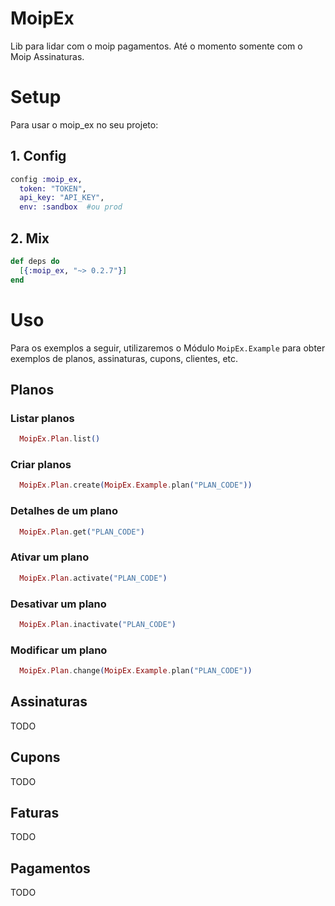 # MoipEx

Lib para lidar com o moip pagamentos. Até o momento somente com o Moip Assinaturas.

# Setup

Para usar o moip_ex no seu projeto:


## 1. Config

```elixir
config :moip_ex,
  token: "TOKEN",
  api_key: "API_KEY",
  env: :sandbox  #ou prod

```

## 2. Mix

```elixir
def deps do
  [{:moip_ex, "~> 0.2.7"}]
end
```

# Uso

Para os exemplos a seguir, utilizaremos o Módulo `MoipEx.Example` para obter exemplos de planos, assinaturas, cupons, clientes, etc.

## Planos

### Listar planos
```elixir
  MoipEx.Plan.list()
```

### Criar planos
```elixir
  MoipEx.Plan.create(MoipEx.Example.plan("PLAN_CODE"))
```

### Detalhes de um plano
```elixir
  MoipEx.Plan.get("PLAN_CODE")
```

### Ativar um plano
```elixir
  MoipEx.Plan.activate("PLAN_CODE")
```

### Desativar um plano
```elixir
  MoipEx.Plan.inactivate("PLAN_CODE")
```
### Modificar um plano
```elixir
  MoipEx.Plan.change(MoipEx.Example.plan("PLAN_CODE"))
```

## Assinaturas

TODO

## Cupons

TODO

## Faturas

TODO

## Pagamentos

TODO
